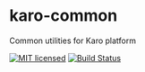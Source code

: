 # karo-common
Common utilities for Karo platform

[![MIT licensed][mit-badge]][mit-url]
[![Build Status][actions-badge]][actions-url]

[mit-badge]: https://img.shields.io/badge/license-MIT-blue.svg
[mit-url]: https://github.com/karo-platform/karo-common/blob/main/LICENSE
[actions-badge]: https://github.com/karo-platform/karo-common/actions/workflows/rust.yml/badge.svg
[actions-url]: https://github.com/karo-platform/karo-common/actions/workflows/rust.yml